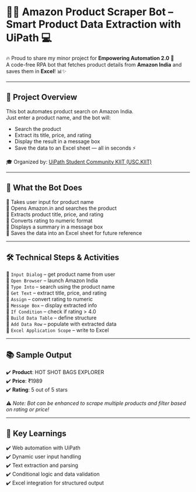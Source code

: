 # 📂🤖 Amazon Product Scraper Bot – Smart Product Data Extraction with UiPath 💻

🔥 Proud to share my minor project for **Empowering Automation 2.0** 🎯  
A code-free RPA bot that fetches product details from **Amazon India** and saves them in **Excel**! 📊✨

---

## 🚀 Project Overview

This bot automates product search on Amazon India.  
Just enter a product name, and the bot will:
- Search the product
- Extract its title, price, and rating
- Display the result in a message box
- Save the data to an Excel sheet — all in seconds ⚡

🎓 Organized by: [UiPath Student Community KIIT (USC.KIIT)](https://community.uipath.com/)

---

## 📌 What the Bot Does

🔸 Takes user input for product name  
🔸 Opens Amazon.in and searches the product  
🔸 Extracts product title, price, and rating  
🔸 Converts rating to numeric format  
🔸 Displays a summary in a message box  
🔸 Saves the data into an Excel sheet for future reference

---

## 🛠️ Technical Steps & Activities

🔹 `Input Dialog` – get product name from user  
🔹 `Open Browser` – launch Amazon India  
🔹 `Type Into` – search using the product name  
🔹 `Get Text` – extract title, price, and rating  
🔹 `Assign` – convert rating to numeric  
🔹 `Message Box` – display extracted info  
🔹 `If Condition` – check if rating > 4.0  
🔹 `Build Data Table` – define structure  
🔹 `Add Data Row` – populate with extracted data  
🔹 `Excel Application Scope` – write to Excel

---

## 📚 Sample Output

✔️ **Product**: HOT SHOT BAGS EXPLORER  
✔️ **Price**: ₹1989  
✔️ **Rating**: 5 out of 5 stars  

⚠️ *Note: Bot can be enhanced to scrape multiple products and filter based on rating or price!*

---

## 🌟 Key Learnings

✔️ Web automation with UiPath  
✔️ Dynamic user input handling  
✔️ Text extraction and parsing  
✔️ Conditional logic and data validation  
✔️ Excel integration for structured output

